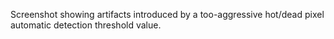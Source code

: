 Screenshot showing artifacts introduced by a too-aggressive hot/dead
pixel automatic detection threshold value.